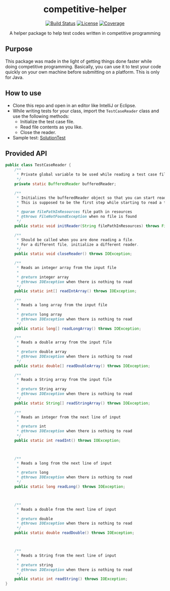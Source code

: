 <div align="center">
  <h1>competitive-helper</h1>

  <a href="https://travis-ci.org/manparvesh/competitive-helper/builds" target="_blank"><img src="https://img.shields.io/travis-ci/manparvesh/competitive-helper.svg?style=for-the-badge" alt="Build Status"></a> 
  <a href="https://manparvesh.mit-license.org/" target="_blank"><img src="https://img.shields.io/badge/license-MIT-blue.svg?longCache=true&style=for-the-badge" alt="License"></a> 
  <a href="https://codecov.io/gh/manparvesh/competitive-helper" target="_blank"><img src="https://img.shields.io/codecov/c/github/manparvesh/competitive-helper/master.svg?style=for-the-badge" alt="Coverage"></a>
  <p>A helper package to help test codes written in competitive programming</p>
</div>


## Purpose
This package was made in the light of getting things done faster while doing competitive programming. Basically, you can use it to test your code quickly on your own machine before submitting on a platform. This is only for Java.

## How to use
- Clone this repo and open in an editor like IntelliJ or Eclipse.
- While writing tests for your class, import the `TestCaseReader` class and use the following methods:
  - Initialize the test case file.
  - Read file contents as you like.
  - Close the reader.
- Sample test: [SolutionTest](https://github.com/manparvesh/competitive-helper/blob/master/src/test/java/com/manparvesh/competitivehelper/leetcode/SolutionTest.java)

## Provided API
```java
public class TestCaseReader {
    /**
     * Private global variable to be used while reading a test case file.
     */
    private static BufferedReader bufferedReader;

    /**
     * Initializes the bufferedReader object so that you can start reading it.
     * This is supposed to be the first step while starting to read a test case file.
     *
     * @param filePathInResources file path in resources
     * @throws FileNotFoundException when no file is found
     */
    public static void initReader(String filePathInResources) throws FileNotFoundException;

    /**
     * Should be called when you are done reading a file.
     * For a different file, initialize a different reader.
     */
    public static void closeReader() throws IOException;

    /**
     * Reads an integer array from the input file
     *
     * @return integer array
     * @throws IOException when there is nothing to read
     */
    public static int[] readIntArray() throws IOException;

    /**
     * Reads a long array from the input file
     *
     * @return long array
     * @throws IOException when there is nothing to read
     */
    public static long[] readLongArray() throws IOException;

    /**
     * Reads a double array from the input file
     *
     * @return double array
     * @throws IOException when there is nothing to read
     */
    public static double[] readDoubleArray() throws IOException;

    /**
     * Reads a String array from the input file
     *
     * @return String array
     * @throws IOException when there is nothing to read
     */
    public static String[] readStringArray() throws IOException;

    /**
     * Reads an integer from the next line of input
     *
     * @return int
     * @throws IOException when there is nothing to read
     */
    public static int readInt() throws IOException;



    /**
     * Reads a long from the next line of input
     *
     * @return long
     * @throws IOException when there is nothing to read
     */
    public static long readLong() throws IOException;



    /**
     * Reads a double from the next line of input
     *
     * @return double
     * @throws IOException when there is nothing to read
     */
    public static double readDouble() throws IOException;



    /**
     * Reads a String from the next line of input
     *
     * @return string
     * @throws IOException when there is nothing to read
     */
    public static int readString() throws IOException;
}
```
